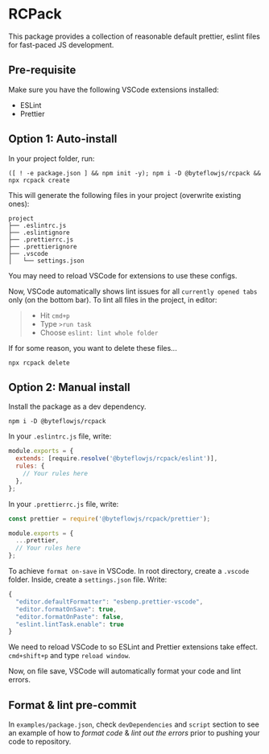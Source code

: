 <!-- @format -->

# RCPack

This package provides a collection of reasonable default prettier, eslint files for fast-paced JS development.


## Pre-requisite

Make sure you have the following VSCode extensions installed:
- ESLint
- Prettier


## Option 1: Auto-install

In your project folder, run:
```
([ ! -e package.json ] && npm init -y); npm i -D @byteflowjs/rcpack && npx rcpack create
```

This will generate the following files in your project (overwrite existing ones):
```
project
├── .eslintrc.js
├── .eslintignore
├── .prettierrc.js
├── .prettierignore
├── .vscode
│   └── settings.json
```

You may need to reload VSCode for extensions to use these configs. 

Now, VSCode automatically shows lint issues for all `currently opened tabs` only (on the bottom bar). To lint all files in the project, in editor:
 >- Hit `cmd+p`
 >- Type `>run task`
 >- Choose `eslint: lint whole folder`

If for some reason, you want to delete these files...
```
npx rcpack delete
```


## Option 2: Manual install

Install the package as a dev dependency.
```
npm i -D @byteflowjs/rcpack
```

In your `.eslintrc.js` file, write:

```js
module.exports = {
  extends: [require.resolve('@byteflowjs/rcpack/eslint')],
  rules: {
    // Your rules here
  },
};
```

In your `.prettierrc.js` file, write:

```js
const prettier = require('@byteflowjs/rcpack/prettier');

module.exports = {
  ...prettier,
  // Your rules here
};
```

To achieve `format on-save` in VSCode. In root directory, create a `.vscode` folder. Inside, create a `settings.json` file. Write:
```js
{
  "editor.defaultFormatter": "esbenp.prettier-vscode",
  "editor.formatOnSave": true,
  "editor.formatOnPaste": false,
  "eslint.lintTask.enable": true
}
```

We need to reload VSCode to so ESLint and Prettier extensions take effect. `cmd+shift+p` and type `reload window`. 

Now, on file save, VSCode will automatically format your code and lint errors.


## Format & lint pre-commit

In `examples/package.json`, check `devDependencies` and `script` section to see an example of how to *format code* & *lint out the errors* prior to pushing your code to repository.